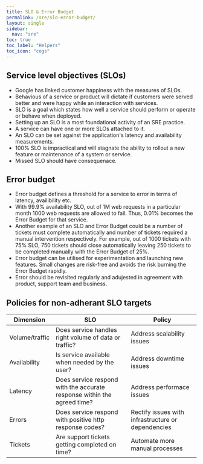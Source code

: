 ```yaml
---
title: SLO & Error Budget
permalink: /sre/slo-error-budget/
layout: single
sidebar:
  nav: "sre"
toc: true
toc_label: "Helpers"
toc_icon: "cogs"      
---
```


## Service level objectives (SLOs)
- Google has linked customer happiness with the measures of SLOs.
- Behavious of a service or product will dictate if customers were served better and were happy while an interaction with services.
- SLO is a goal which states how well a service should perform or operate or behave when deployed.
- Setting up an SLO is a most foundational activity of an SRE practice.
- A service can have one or more SLOs attached to it.
- An SLO can be set against the application's latency and availability measurements.
- 100% SLO is impractical and will stagnate the ability to rollout a new feature or maintenance of a system or service.
- Missed SLO should have consequenace.

## Error budget
- Error budget defines a threshold for a service to error in terms of latency, availibility etc.
- With 99.9% availability SLO, out of 1M web requests in a particular month 1000 web requests are allowed to fail. Thus, 0.01% becomes the Error Budget for that service.
- Another example of an SLO and Error Budget could be a number of tickets must complete automatically and number of tickets required a manual intervention respectively. For example, out of 1000 tickets with 75% SLO, 750 tickets should close automatically leaving 250 tickets to be completed manually with the Error Budget of 25%.
- Error budget can be utilised for experimentation and launching new features. Small changes are risk-free and avoids the risk burning the Error Budget rapidly.
- Error should be revisited regularly and adujested in agreement with product, support team and business.

## Policies for non-adherant SLO targets

| Dimension      | SLO                                                                     | Policy                                             |
| -------------- | ----------------------------------------------------------------------- | -------------------------------------------------- |
| Volume/traffic | Does service handles right volume of data or traffic?                   | Address scalability issues                         |
| Availability   | Is service available when needed by the user?                           | Address downtime issues                            |
| Latency        | Does service respond with the accurate response within the agreed time? | Address performace issues                          |
| Errors         | Does service respond with positive http response codes?                 | Rectify issues with infrastructure or dependencies |
| Tickets        | Are support tickets getting completed on time?                          | Automate more manual processes                     |